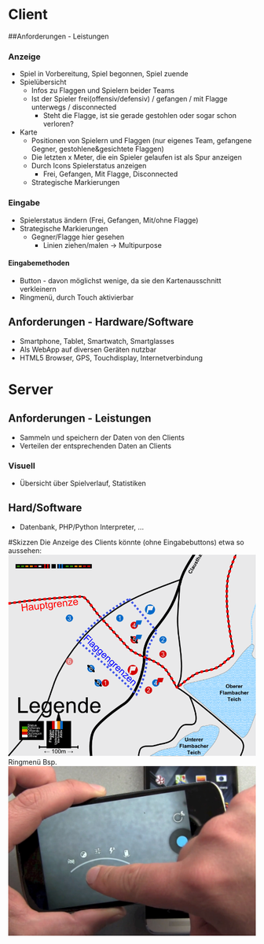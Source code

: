 # Client
##Anforderungen - Leistungen
### Anzeige
- Spiel in Vorbereitung, Spiel begonnen, Spiel zuende
- Spielübersicht
	- Infos zu Flaggen und Spielern beider Teams
  - Ist der Spieler frei(offensiv/defensiv) / gefangen / mit Flagge unterwegs / disconnected
	- Steht die Flagge, ist sie gerade gestohlen oder sogar schon verloren?
- Karte
	- Positionen von Spielern und Flaggen (nur eigenes Team, gefangene Gegner, gestohlene&gesichtete Flaggen)
	- Die letzten x Meter, die ein Spieler gelaufen ist als Spur anzeigen
	- Durch Icons Spielerstatus anzeigen
	  - Frei, Gefangen, Mit Flagge, Disconnected
	- Strategische Markierungen

### Eingabe
- Spielerstatus ändern (Frei, Gefangen, Mit/ohne Flagge)
- Strategische Markierungen
  - Gegner/Flagge hier gesehen
	- Linien ziehen/malen -> Multipurpose

#### Eingabemethoden
- Button - davon möglichst wenige, da sie den Kartenausschnitt verkleinern
- Ringmenü, durch Touch aktivierbar
	
## Anforderungen - Hardware/Software
- Smartphone, Tablet, Smartwatch, Smartglasses
- Als WebApp auf diversen Geräten nutzbar
- HTML5 Browser, GPS, Touchdisplay, Internetverbindung



# Server
## Anforderungen - Leistungen
- Sammeln und speichern der Daten von den Clients
- Verteilen der entsprechenden Daten an Clients

### Visuell
- Übersicht über Spielverlauf, Statistiken

## Hard/Software
- Datenbank, PHP/Python Interpreter, ...

#Skizzen
Die Anzeige des Clients könnte (ohne Eingabebuttons) etwa so aussehen:
![](ctfmap_skizze.png)
Ringmenü Bsp.
![Ringmenü](ringmenu.jpg "http://technikfaultier.com/wp-content/uploads/2013/06/Android-4.3-Kamera-App.jpg")
